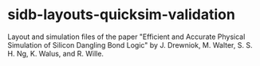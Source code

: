 # sidb-layouts-quicksim-validation
Layout and simulation files of the paper "Efficient and Accurate Physical Simulation of Silicon Dangling Bond Logic" by J. Drewniok, M. Walter, S. S. H. Ng, K. Walus, and R. Wille. 
